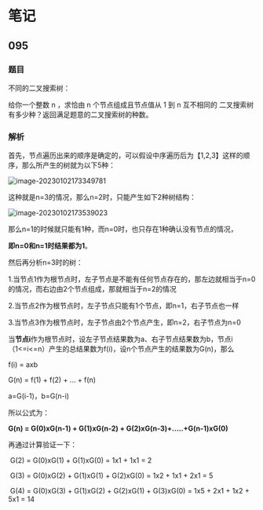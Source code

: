 # 笔记

## 095

### 题目

不同的二叉搜索树：

给你一个整数 n ，求恰由 n 个节点组成且节点值从 1 到 n 互不相同的 二叉搜索树 有多少种？返回满足题意的二叉搜索树的种数。

### 解析

首先，节点遍历出来的顺序是确定的，可以假设中序遍历后为【1,2,3】这样的顺序，那么所产生的树就为以下5种：

![image-20230102173349781](C:\Users\OMEN\AppData\Roaming\Typora\typora-user-images\image-20230102173349781.png)

这种就是n=3的情况，那么n=2时，只能产生如下2种树结构：

![image-20230102173539023](C:\Users\OMEN\AppData\Roaming\Typora\typora-user-images\image-20230102173539023.png)

那么n=1的时候就只能有1种，而n=0时，也只存在1种确认没有节点的情况，

**即n=0和n=1时结果都为1**。

然后再分析n=3时的树：

​	1.当节点1作为根节点时，左子节点是不能有任何节点存在的，那左边就相当于n=0的情况，而右边由2个节点组成，那就相当于n=2的情况

​	2.当节点2作为根节点时，左子节点只能有1个节点，即n=1，右子节点也一样

​	3.当节点3作为根节点时，左子节点由2个节点产生，即n=2，右子节点为n=0

当**节点i**作为根节点时，设左子节点结果数为a、右子节点结果数为b，节点i（1<=i<=n）产生的总结果数为f(i)，设n个节点产生的结果数为G(n)，那么

f(i) = axb

G(n) = f(1) + f(2) + ... + f(n)

a=G(i-1)，b=G(n-i)

所以公式为：

**G(n) = G(0)xG(n-1) + G(1)xG(n-2) + G(2)xG(n-3)+.....+G(n-1)xG(0)**

再通过计算验证一下：

​	G(2) = G(0)xG(1) + G(1)xG(0) = 1x1 + 1x1 = 2

​	G(3) = G(0)xG(2) + G(1)xG(1) + G(2)xG(0) = 1x2 + 1x1 + 2x1 = 5

​	G(4) = G(0)xG(3) + G(1)xG(2) + G(2)xG(1) + G(3)xG(0) = 1x5 + 2x1 + 1x2 + 5x1 = 14



